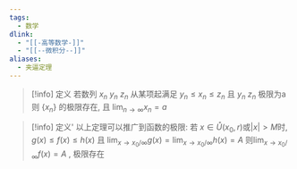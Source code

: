 ```yaml
---
tags:
  - 数学
dlink:
  - "[[-高等数学-]]"
  - "[[--微积分--]]"
aliases:
  - 夹逼定理
---
```

>[!info] 定义
> 若数列 ${x_n}$  ${y_n}$  ${z_n}$ 从某项起满足 $y_n \leq x_n \leq z_n$ 且 ${y_n}$  ${z_n}$ 极限为a
> 则 $\{x_n\}$ 的极限存在, 且 $\displaystyle\lim _{n \to \infty} x_n=a$ 

>[!info] 定义'
> 以上定理可以推广到函数的极限:
> 若 $x\in \mathring{U}(x_{0},r)$或$|x|>M$时, $g(x)\leq f(x)\leq h(x)$
> 且 $\displaystyle\lim_{ x \to x_{0}/\infty }g(x)=\lim_{ x \to x_{0}/\infty }h(x)=A$
> 则$\displaystyle \lim_{ x \to x_{0}/\infty }f(x)=A$ , 极限存在
